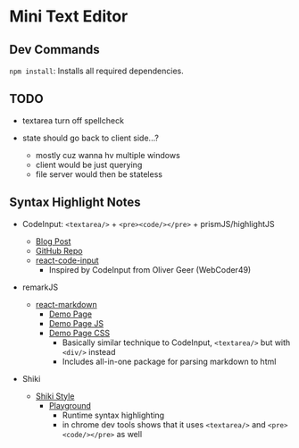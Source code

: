 # Mini Text Editor

## Dev Commands

`npm install`: Installs all required dependencies.

## TODO

- textarea turn off spellcheck

- state should go back to client side...?
  - mostly cuz wanna hv multiple windows
  - client would be just querying
  - file server would then be stateless

## Syntax Highlight Notes

- CodeInput: `<textarea/>` + `<pre><code/></pre>` + prismJS/highlightJS
  - [Blog Post](https://css-tricks.com/creating-an-editable-textarea-that-supports-syntax-highlighted-code/)
  - [GitHub Repo](https://github.com/WebCoder49/code-input)
  - [react-code-input](https://github.com/srsholmes/react-code-input)
    - Inspired by CodeInput from Oliver Geer (WebCoder49)

- remarkJS
  - [react-markdown](https://github.com/remarkjs/react-markdown)
    - [Demo Page](https://remarkjs.github.io/react-markdown/)
    - [Demo Page JS](https://github.com/remarkjs/react-markdown/blob/website/src/index.js)
    - [Demo Page CSS](https://github.com/remarkjs/react-markdown/blob/website/src/index.css)
      - Basically similar technique to CodeInput, `<textarea/>` but with `<div/>` instead
      - Includes all-in-one package for parsing markdown to html
     
- Shiki
  - [Shiki Style](https://shiki.style/)
    - [Playground](https://shiki.style/guide/#playground)
      - Runtime syntax highlighting
      - in chrome dev tools shows that it uses `<textarea/>` and `<pre><code/></pre>` as well  
